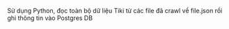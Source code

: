 Sử dụng Python, đọc toàn bộ dữ liệu Tiki từ các file đã crawl về file.json rồi ghi thông tin vào Postgres DB

